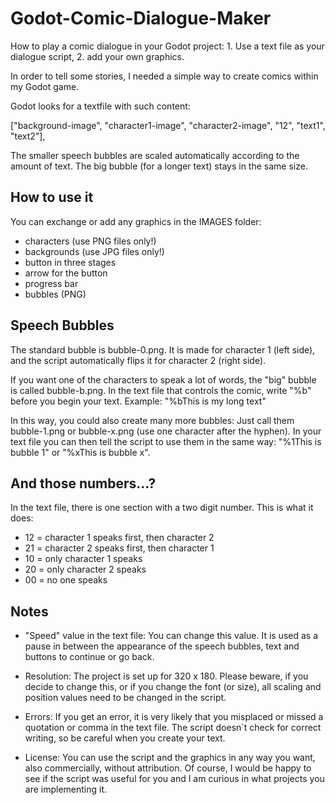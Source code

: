 # Godot-Comic-Dialogue-Maker
How to play a comic dialogue in your Godot project: 1. Use a text file as your dialogue script, 2. add your own graphics.

In order to tell some stories, I needed a simple way to create comics within my Godot game. 

Godot looks for a textfile with such content:

["background-image", "character1-image", "character2-image", "12", "text1", "text2"],

The smaller speech bubbles are scaled automatically according to the amount of text. 
The big bubble (for a longer text) stays in the same size.


How to use it
------------------

You can exchange or add any graphics in the IMAGES folder:

- characters (use PNG files only!)
- backgrounds (use JPG files only!)
- button in three stages
- arrow for the button
- progress bar
- bubbles (PNG)


Speech Bubbles
--------------

The standard bubble is bubble-0.png. It is made for character 1 (left side), and the script automatically flips it for character 2 (right side).	

If you want one of the characters to speak a lot of words, the "big" bubble is called bubble-b.png. In the text file that controls the comic, write "%b" before you begin your text. Example: "%bThis is my long text"

In this way, you could also create many more bubbles: Just call them bubble-1.png or bubble-x.png (use one character after the hyphen). In your text file you can then tell the script to use them in the same way: "%1This is bubble 1" or "%xThis is bubble x".


And those numbers...?
----------------------------
In the text file, there is one section with a two digit number. This is what it does:

* 12 = character 1 speaks first, then character 2
* 21 = character 2 speaks first, then character 1
* 10 = only character 1 speaks 
* 20 = only character 2 speaks 
* 00 = no one speaks


Notes
------------
- "Speed" value in the text file: You can change this value. It is used as a pause in between the appearance of the speech bubbles, text and buttons to continue or go back.

- Resolution: The project is set up for 320 x 180. Please beware, if you decide to change this, or if you change the font (or size), all scaling and position values need to be changed in the script.

- Errors: If you get an error, it is very likely that you misplaced or missed a quotation or comma in the text file. The script doesn´t check for correct writing, so be careful when you create your text.

- License: You can use the script and the graphics in any way you want, also commercially, without attribution. 
Of course, I would be happy to see if the script was useful for you and I am curious in what projects you are implementing it. 

